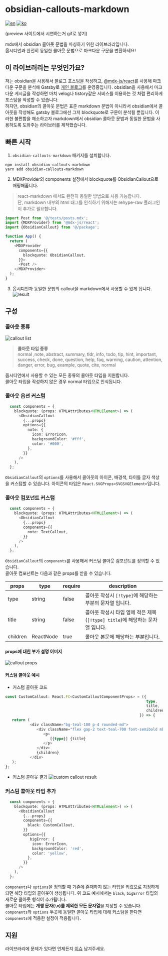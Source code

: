 # obsidian-callouts-markdown
[![en](https://img.shields.io/badge/lang-en-7952F6.svg)](https://github.com/milk717/mdx-obsidian-callout#readme)
[![ko](https://img.shields.io/badge/lang-ko-55BCBB.svg)](https://github.com/milk717/mdx-obsidian-callout/blob/main/docs/README-KR.md)

(preview 사이트에서 시연하는거 gif로 넣기)

mdx에서 obsidian 콜아웃 문법을 파싱하기 위한 라이브러리입니다.  
옵시디언과 완전히 동일한 콜아웃 문법으로 마크다운 구문을 변환하세요!

## 이 라이브러리는 무엇인가요?
저는 obsidian을 사용해서 블로그 포스팅을 작성하고, 
[@mdx-js/react](https://www.npmjs.com/package/@mdx-js/react)를 사용해 마크다운 구문을 분석해 
Gatsby로 [개인 블로그](https://www.milk717.com/)를 운영중입니다. 
obsidian을 사용해서 마크다운 게시글을 작성하면 마치 velog나 tistory같은 서비스를 이용하는 것 처럼 편리하게 포스팅을 작성할 수 있습니다.  
하지만, obsidian의 콜아웃 문법은 표준 markdown 문법이 아니라서 obsidian에서 콜아웃을 작성해도 gatsby 블로그에선 그저 blockquote로 구문이 분석될 뿐입니다.
이러한 불편함을 해소하고자 markdown에서 obsidian 콜아웃 문법과 동일한 문법을 사용하도록 도와주는 라이브러를 제작했습니다.

## 빠른 시작
1. `obsidian-callouts-markdown` 패키지를 설치합니다.
```shell
npm install obsidian-callouts-markdown
yarn add obsidian-callouts-markdown
```
2. MDXProvider의 components 설정에서 blockquote를 ObsidianCallout으로 매핑해줍니다.
> react-markdown 에서도 완전히 동일한 방법으로 사용 가능합니다.  
> 단, markdown 내부의 html 태그를 인식하기 위해서는 rehype-raw 플러그인이 추가로 필요합니다.
```typescript jsx
import Post from '@/tests/posts.mdx';
import {MDXProvider} from '@mdx-js/react';
import {ObsidianCallout} from '@/package';

function App() {
  return (
    <MDXProvider
      components={{
        blockquote: ObsidianCallout,
      }}>
      <Post />
    </MDXProvider>
  );
}
```
3. 옵시디언과 동일한 문법의 callout을 markdown에서 사용할 수 있게 됩니다.
   ![result](https://github.com/milk717/obsidian-callouts-markdown/assets/57657868/138600fc-26db-42c9-bbc5-a3c3fa40a601)

## 구성
### 콜아웃 종류
![callout list](https://github.com/milk717/obsidian-callouts-markdown/assets/57657868/14c28d32-5399-423b-b3fd-19d3dda12afc)
> **콜아웃 타입 종류**  
> normal ,note, abstract, summary, tldr, info, todo, tip, hint, important, success, check, done, question, help, faq, warning, caution, attention, danger, error, bug, example, quote, cite, normal

옵시디언에서 사용할 수 있는 모든 종류의 콜아웃 타입을 지원합니다.  
콜아웃 타입을 작성하지 않은 경우 normal 타입으로 인식됩니다.

### 콜아웃 옵션 커스텀
```typescript jsx
  const components = {
    blockquote: (props: HTMLAttributes<HTMLElement>) => (
      <ObsidianCallout
        {...props}
        options={{
          note: {
            icon: ErrorIcon,
            backgroundColor: '#fff',
            color: '#000',
          },
        }}
      />
    ),
  };
```
`ObsidianCallout`의 `options`를 사용해서 콜아웃의 아이콘, 배경색, 타이틀 글자 색상을 커스텀할 수 있습니다.
아이콘의 타입은 `React.SVGProps<SVGSVGElement>`입니다.
### 콜아웃 컴포넌트 커스텀
```typescript jsx
  const components = {
    blockquote: (props: HTMLAttributes<HTMLElement>) => (
      <ObsidianCallout
        {...props}
        components={{
          note: TextCallout,
        }}
      />
    ),
  };
```
`ObsidianCallout`의 `components`를 사용해서 커스텀 콜아웃 컴포넌트를 정의할 수 있습니다.  
콜아웃 컴포넌트는 다음과 같은 props를 받을 수 있습니다.

| props    | type      | require | description                                          |
|----------|-----------|---------|------------------------------------------------------|
| type     | string    | false   | 콜아웃 작성시 `[!type]`에 해당하는 부분의 문자열 입니다.                 |
| title    | string    | false   | 콜아웃 작성시 타입 옆에 적은 제목 (`[!type] title`)에 해당하는 문자열 입니다. |
| children | ReactNode | true    | 콜아웃 본문에 해당하는 부분입니다.                                  |

#### props에 대한 부가 설명 이미지
![callout props](https://github.com/milk717/obsidian-callouts-markdown/assets/57657868/359631e2-a086-46fd-971a-f658c9854439)

#### 커스텀 콜아웃 예시
- 커스텀 콜아웃 코드
```typescript jsx
const CustomCallout: React.FC<CustomCalloutComponentProps> = ({
                                                               type,
                                                               title,
                                                               children,
                                                            }) => {
   return (
           <div className="bg-teal-100 p-4 rounded-md">
              <div className="flex gap-2 text-teal-700 font-semibold mb-4">
                 <p>
                    [{type}] {title}
                 </p>
              </div>
              {children}
           </div>
   );
};
```
- 커스텀 콜아웃 결과
![custom callout result](https://github.com/milk717/obsidian-callouts-markdown/assets/57657868/b8699629-35b6-4359-9963-4b73df6ffb6c)
### 커스텀 콜아웃 타입 추가
```typescript jsx
  const components = {
    blockquote: (props: HTMLAttributes<HTMLElement>) => (
      <ObsidianCallout
        {...props}
        components={{
          black: CustomCallout,
        }}
        options={{
           bigError: {
            icon: ErrorIcon,
            backgroundColor: 'red',
            color: 'yellow',
          },
        }}
      />
    ),
  };
```
`components`나 `options`을 정의할 때 기존에 존재하지 않는 타입을 키값으로 지정하게 되면 해당 타입의 콜아웃이 생성됩니다.
위 코드 예시에서는 `black`, `bigError` 타입의 새로운 콜아웃 형식이 추가됩니다.  
콜아웃 타입에는 **개행 문자(`\n`)를 제외한 모든 문자열**을 지정할 수 있습니다.
`components`와 `options` 두곳에 동일한 콜아웃 타입에 대해 커스텀을 한다면 `components`에 적용한 설정이 적용됩니다.
## 지원
라이브러리에 문제가 있다면 언제든지 [이슈](https://github.com/milk717/obsidian-callouts-markdown/issues) 남겨주세요.
